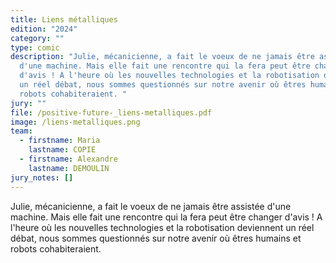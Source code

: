 ```yaml
---
title: Liens métalliques
edition: "2024"
category: ""
type: comic
description: "Julie, mécanicienne, a fait le voeux de ne jamais être assistée
  d'une machine. Mais elle fait une rencontre qui la fera peut être changer
  d'avis ! A l'heure où les nouvelles technologies et la robotisation deviennent
  un réel débat, nous sommes questionnés sur notre avenir où êtres humains et
  robots cohabiteraient. "
jury: ""
file: /positive-future-_liens-metalliques.pdf
image: /liens-metalliques.png
team:
  - firstname: Maria
    lastname: COPIE
  - firstname: Alexandre
    lastname: DEMOULIN
jury_notes: []
---
```

Julie, mécanicienne, a fait le voeux de ne jamais être assistée d'une machine. Mais elle fait une rencontre qui la fera peut être changer d'avis ! A l'heure où les nouvelles technologies et la robotisation deviennent un réel débat, <!--more-->nous sommes questionnés sur notre avenir où êtres humains et robots cohabiteraient.
